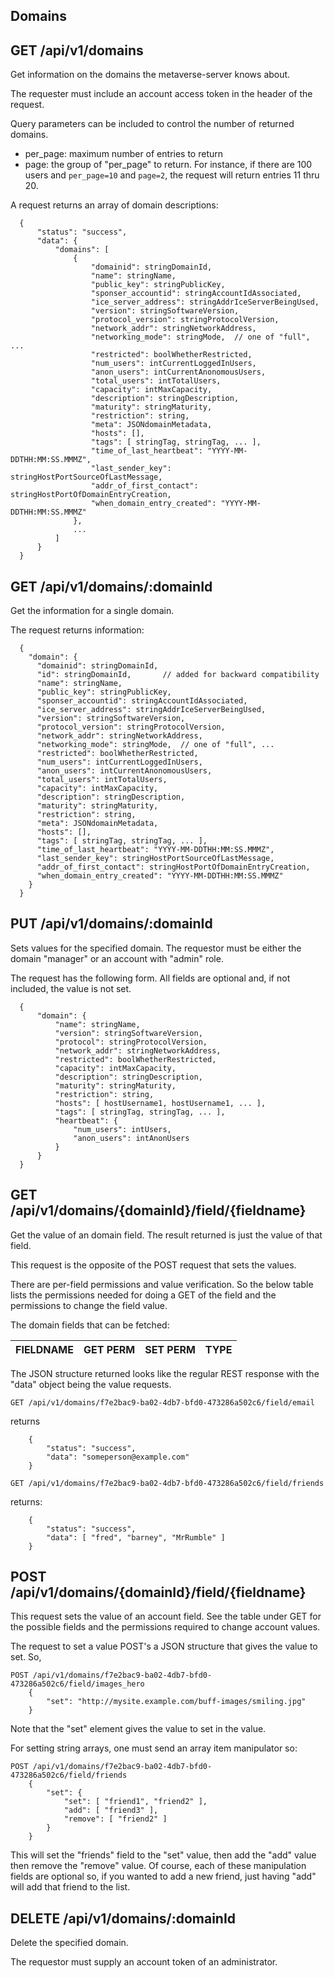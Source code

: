 
## Domains

## GET /api/v1/domains

Get information on the domains the metaverse-server knows about.

The requester must include an account access token in the header of the request.

Query parameters can be included to control the number of returned domains.

- per_page: maximum number of entries to return
- page: the group of "per_page" to return. For instance, if there are 100 users and `per_page=10` and `page=2`, the request will return entries 11 thru 20.

A request returns an array of domain descriptions:

```
  {
      "status": "success",
      "data": {
          "domains": [
              {
                  "domainid": stringDomainId,
                  "name": stringName,
                  "public_key": stringPublicKey,
                  "sponser_accountid": stringAccountIdAssociated,
                  "ice_server_address": stringAddrIceServerBeingUsed,
                  "version": stringSoftwareVersion,
                  "protocol_version": stringProtocolVersion,
                  "network_addr": stringNetworkAddress,
                  "networking_mode": stringMode,  // one of "full", ...
                  "restricted": boolWhetherRestricted,
                  "num_users": intCurrentLoggedInUsers,
                  "anon_users": intCurrentAnonomousUsers,
                  "total_users": intTotalUsers,
                  "capacity": intMaxCapacity,
                  "description": stringDescription,
                  "maturity": stringMaturity,
                  "restriction": string,
                  "meta": JSONdomainMetadata,
                  "hosts": [],
                  "tags": [ stringTag, stringTag, ... ],
                  "time_of_last_heartbeat": "YYYY-MM-DDTHH:MM:SS.MMMZ",
                  "last_sender_key": stringHostPortSourceOfLastMessage,
                  "addr_of_first_contact": stringHostPortOfDomainEntryCreation,
                  "when_domain_entry_created": "YYYY-MM-DDTHH:MM:SS.MMMZ"
              },
              ...
          ]
      }
  }
```

## GET /api/v1/domains/:domainId

Get the information for a single domain.

The request returns information:

```
  {
    "domain": {
      "domainid": stringDomainId,
      "id": stringDomainId,       // added for backward compatibility
      "name": stringName,
      "public_key": stringPublicKey,
      "sponser_accountid": stringAccountIdAssociated,
      "ice_server_address": stringAddrIceServerBeingUsed,
      "version": stringSoftwareVersion,
      "protocol_version": stringProtocolVersion,
      "network_addr": stringNetworkAddress,
      "networking_mode": stringMode,  // one of "full", ...
      "restricted": boolWhetherRestricted,
      "num_users": intCurrentLoggedInUsers,
      "anon_users": intCurrentAnonomousUsers,
      "total_users": intTotalUsers,
      "capacity": intMaxCapacity,
      "description": stringDescription,
      "maturity": stringMaturity,
      "restriction": string,
      "meta": JSONdomainMetadata,
      "hosts": [],
      "tags": [ stringTag, stringTag, ... ],
      "time_of_last_heartbeat": "YYYY-MM-DDTHH:MM:SS.MMMZ",
      "last_sender_key": stringHostPortSourceOfLastMessage,
      "addr_of_first_contact": stringHostPortOfDomainEntryCreation,
      "when_domain_entry_created": "YYYY-MM-DDTHH:MM:SS.MMMZ"
    }
  }
```

## PUT /api/v1/domains/:domainId

Sets values for the specified domain. The requestor must be either
the domain "manager" or an account with "admin" role.

The request has the following form. All fields are optional and, if
not included, the value is not set.

```
  {
      "domain": {
          "name": stringName,
          "version": stringSoftwareVersion,
          "protocol": stringProtocolVersion,
          "network_addr": stringNetworkAddress,
          "restricted": boolWhetherRestricted,
          "capacity": intMaxCapacity,
          "description": stringDescription,
          "maturity": stringMaturity,
          "restriction": string,
          "hosts": [ hostUsername1, hostUsername1, ... ],
          "tags": [ stringTag, stringTag, ... ],
          "heartbeat": {
              "num_users": intUsers,
              "anon_users": intAnonUsers
          }
      }
  }
```

## GET /api/v1/domains/{domainId}/field/{fieldname}

Get the value of an domain field. The result returned is just the value of
that field.

This request is the opposite of the POST request that sets the values.

There are per-field permissions and value verification.
So the below table lists the permissions needed for doing a GET
of the field and the permissions to change the field value.

The domain fields that can be fetched:

| FIELDNAME   | GET PERM | SET PERM    | TYPE |
| ---------   | -------- | --------    | ---- |

The JSON structure returned looks like the regular REST response
with the "data" object being the value requests.

```
GET /api/v1/domains/f7e2bac9-ba02-4db7-bfd0-473286a502c6/field/email
```
returns

```
    {
        "status": "success",
        "data": "someperson@example.com"
    }
```

```
GET /api/v1/domains/f7e2bac9-ba02-4db7-bfd0-473286a502c6/field/friends
```

returns:

```
    {
        "status": "success",
        "data": [ "fred", "barney", "MrRumble" ]
    }
```

## POST /api/v1/domains/{domainId}/field/{fieldname}

This request sets the value of an account field.
See the table under GET for the possible fields and the permissions
required to change account values.

The request to set a value POST's a JSON structure that gives
the value to set. So,

```
POST /api/v1/domains/f7e2bac9-ba02-4db7-bfd0-473286a502c6/field/images_hero
    {
        "set": "http://mysite.example.com/buff-images/smiling.jpg"
    }
```

Note that the "set" element gives the value to set in the value.

For setting string arrays, one must send an array item manipulator
so:

```
POST /api/v1/domains/f7e2bac9-ba02-4db7-bfd0-473286a502c6/field/friends
    {
        "set": {
            "set": [ "friend1", "friend2" ],
            "add": [ "friend3" ],
            "remove": [ "friend2" ]
        }
    }
```

This will set the "friends" field to the "set" value, then add the "add" value
then remove the "remove" value. Of course, each of these manipulation fields
are optional so, if you wanted to add a new friend, just having "add" will add
that friend to the list.
## DELETE /api/v1/domains/:domainId

Delete the specified domain.

The requestor must supply an account token of an administrator.